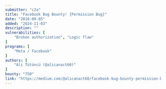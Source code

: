 ```yaml
---
submitter: "c2a"
title: "Facebook Bug Bounty! {Permission Bug}"
date: "2018-09-05"
added: "2024-11-03"
description: ""
vulnerabilities: [
    "Broken authorization", "Logic flaw"
]
programs: [
    "Meta / Facebook"
]
authors: [
    "Ali Tütüncü (@alicanact60)"
]
bounty: "750"
link: "https://medium.com/@alicanact60/facebook-bug-bounty-permission-bug-19c9358d2297"
---
```




